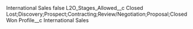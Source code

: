 <?xml version="1.0" encoding="UTF-8"?>
<CustomMetadata xmlns="http://soap.sforce.com/2006/04/metadata" xmlns:xsi="http://www.w3.org/2001/XMLSchema-instance" xmlns:xsd="http://www.w3.org/2001/XMLSchema">
    <label>International Sales</label>
    <protected>false</protected>
    <values>
        <field>L2O_Stages_Allowed__c</field>
        <value xsi:type="xsd:string">Closed Lost;Discovery;Prospect;Contracting;Review/Negotiation;Proposal;Closed Won</value>
    </values>
    <values>
        <field>Profile__c</field>
        <value xsi:type="xsd:string">International Sales</value>
    </values>
</CustomMetadata>

